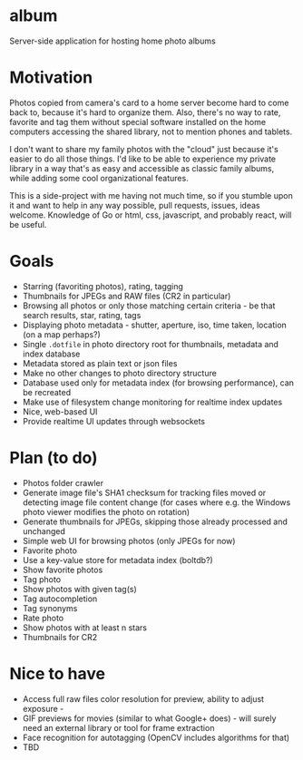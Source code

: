 # album
Server-side application for hosting home photo albums

# Motivation

Photos copied from camera's card to a home server become hard to come back to, because it's hard to organize them. Also, there's no way to rate, favorite and tag them without special software installed on the home computers accessing the shared library, not to mention phones and tablets.

I don't want to share my family photos with the "cloud" just because it's easier to do all those things. I'd like to be able to experience my private library in a way that's as easy and accessible as classic family albums, while adding some cool organizational features.

This is a side-project with me having not much time, so if you stumble upon it and want to help in any way possible, pull requests, issues, ideas welcome. Knowledge of Go or html, css, javascript, and probably react, will be useful.

# Goals

- Starring (favoriting photos), rating, tagging
- Thumbnails for JPEGs and RAW files (CR2 in particular)
- Browsing all photos or only those matching certain criteria - be that search results, star, rating, tags
- Displaying photo metadata - shutter, aperture, iso, time taken, location (on a map perhaps?)
- Single `.dotfile` in photo directory root for thumbnails, metadata and index database
- Metadata stored as plain text or json files
- Make no other changes to photo directory structure
- Database used only for metadata index (for browsing performance), can be recreated
- Make use of filesystem change monitoring for realtime index updates
- Nice, web-based UI
- Provide realtime UI updates through websockets

# Plan (to do)

- Photos folder crawler
- Generate image file's SHA1 checksum for tracking files moved or detecting image file content change (for cases where e.g. the Windows photo viewer modifies the photo on rotation)
- Generate thumbnails for JPEGs, skipping those already processed and unchanged
- Simple web UI for browsing photos (only JPEGs for now)
- Favorite photo
- Use a key-value store for metadata index (boltdb?)
- Show favorite photos
- Tag photo
- Show photos with given tag(s)
- Tag autocompletion
- Tag synonyms
- Rate photo
- Show photos with at least n stars
- Thumbnails for CR2

# Nice to have

- Access full raw files color resolution for preview, ability to adjust exposure -  
- GIF previews for movies (similar to what Google+ does) - will surely need an external library or tool for frame extraction
- Face recognition for autotagging (OpenCV includes algorithms for that)
- TBD
